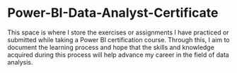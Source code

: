 # Power-BI-Data-Analyst-Certificate

This space is where I store the exercises or assignments I have practiced or submitted while taking a Power BI certification course. Through this, I aim to document the learning process and hope that the skills and knowledge acquired during this process will help advance my career in the field of data analysis.
